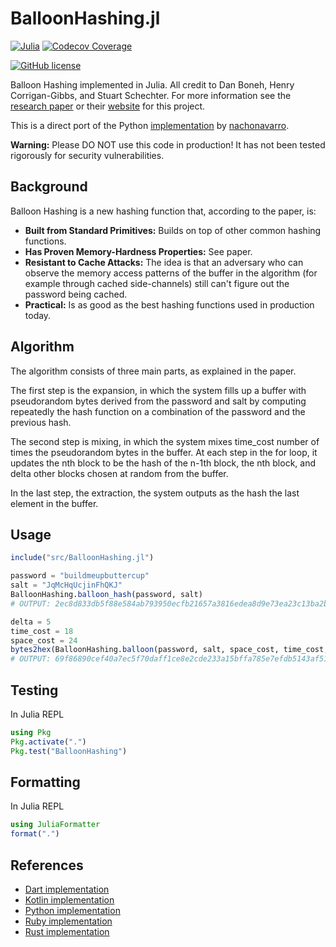 # BalloonHashing.jl

[![Julia](https://img.shields.io/badge/Julia-9558B2?style=for-the-badge&logo=julia&logoColor=white)](https://julialang.org)
[![Codecov Coverage](https://img.shields.io/codecov/c/github/elliotwutingfeng/BalloonHashing.jl?color=bright-green&logo=codecov&style=for-the-badge&token=Vu2V70RVNZ)](https://codecov.io/gh/elliotwutingfeng/BalloonHashing.jl)

[![GitHub license](https://img.shields.io/badge/LICENSE-BSD--3--CLAUSE-GREEN?style=for-the-badge)](LICENSE)

Balloon Hashing implemented in Julia. All credit to Dan Boneh, Henry Corrigan-Gibbs, and Stuart Schechter. For more information see
the [research paper](https://eprint.iacr.org/2016/027.pdf) or their [website](https://crypto.stanford.edu/balloon/) for this project.

This is a direct port of the Python [implementation](https://github.com/nachonavarro/balloon-hashing) by [nachonavarro](https://github.com/nachonavarro).

**Warning:** Please DO NOT use this code in production! It has not been tested rigorously for security vulnerabilities.

## Background

Balloon Hashing is a new hashing function that, according to the paper, is:

* **Built from Standard Primitives:** Builds on top of other common hashing functions.
* **Has Proven Memory-Hardness Properties:** See paper.
* **Resistant to Cache Attacks:** The idea is that an adversary who can observe the memory access patterns of the buffer in the algorithm (for example through cached side-channels) still can't figure out the password being cached.
* **Practical:** Is as good as the best hashing functions used in production today.

## Algorithm

The algorithm consists of three main parts, as explained in the paper.

The first step is the expansion, in which the system fills up a buffer with pseudorandom bytes derived from the password and salt by computing repeatedly the hash function on a combination
of the password and the previous hash.

The second step is mixing, in which the system mixes time_cost number of times the pseudorandom
bytes in the buffer. At each step in the for loop, it updates the nth block to be the hash of the n-1th block, the nth block,
and delta other blocks chosen at random from the buffer.

In the last step, the extraction, the system outputs as the hash the last element in the buffer.

## Usage

```julia
include("src/BalloonHashing.jl")

password = "buildmeupbuttercup"
salt = "JqMcHqUcjinFhQKJ"
BalloonHashing.balloon_hash(password, salt)
# OUTPUT: 2ec8d833db5f88e584ab793950ecfb21657a3816edea8d9e73ea23c13ba2b740

delta = 5
time_cost = 18
space_cost = 24
bytes2hex(BalloonHashing.balloon(password, salt, space_cost, time_cost, delta))
# OUTPUT: 69f86890cef40a7ec5f70daff1ce8e2cde233a15bffa785e7efdb5143af51bfb
```

## Testing

In Julia REPL

```julia
using Pkg
Pkg.activate(".")
Pkg.test("BalloonHashing")
```

## Formatting

In Julia REPL

```julia
using JuliaFormatter
format(".")
```

## References

* [Dart implementation](https://github.com/elliotwutingfeng/balloon_hashing)
* [Kotlin implementation](https://github.com/elliotwutingfeng/balloon-hashing-kotlin)
* [Python implementation](https://github.com/nachonavarro/balloon-hashing)
* [Ruby implementation](https://github.com/elliotwutingfeng/balloon-hashing)
* [Rust implementation](https://crates.io/crates/balloon-hash)
